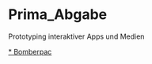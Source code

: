 # Prima_Abgabe
Prototyping interaktiver Apps und Medien

[* Bomberpac](https://sabinecelina.github.io/Prima_Abgabe/BomberpacGame/Main.html)

